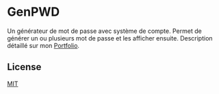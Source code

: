 # GenPWD

Un générateur de mot de passe avec système de compte. Permet de générer un ou plusieurs mot de passe et les afficher ensuite. 
Description détaillé sur mon [Portfolio](https://cpntben.wordpress.com). 

## License
[MIT](https://choosealicense.com/licenses/mit/)
